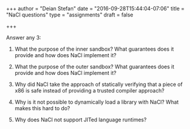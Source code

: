 +++
author = "Deian Stefan"
date = "2016-09-28T15:44:04-07:06"
title = "NaCl questions"
type = "assignments"
draft = false

+++

Answer any 3:

1. What the purpose of the inner sandbox? What guarantees does it provide and
   how does NaCl implement it?

2. What the purpose of the outer sandbox? What guarantees does it provide and
   how does NaCl implement it?

3. Why did NaCl take the approach of statically verifying that a piece of x86
   is safe instead of providing a trusted compiler approach?

4. Why is it not possible to dynamically load a library with NaCl? What makes
   this hard to do?

5. Why does NaCl not support JITed language runtimes?
